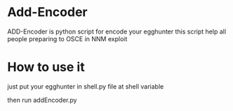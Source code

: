# Add-Encoder

ADD-Encoder is python script for encode your egghunter this script help all people preparing to OSCE in NNM exploit


# How to use it

just put your egghunter in shell.py file at shell variable

then run addEncoder.py
